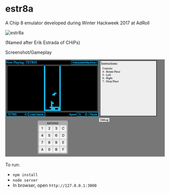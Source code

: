 # estr8a

A Chip 8 emulator developed during Winter Hackweek 2017 at AdRoll

![estr8a](https://familyguyaddicts.files.wordpress.com/2017/02/image292.jpg?w=230&h=300)

(Named after Erik Estrada of CHiPs)

Screenshot/Gameplay

![Tetris](https://raw.githubusercontent.com/lcevans/estr8a/master/misc/tetris.png)

To run:
- `npm install`
- `node server`
- In browser, open `http://127.0.0.1:3000`
